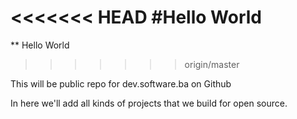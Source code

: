 <<<<<<< HEAD
#Hello World
=======
** Hello World
>>>>>>> origin/master

This will be public repo for dev.software.ba on Github

In here we'll add all kinds of projects that we build for open source.